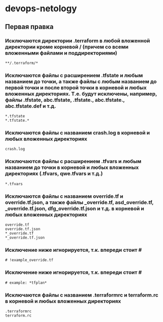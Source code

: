 # devops-netology

## Первая правка

### Исключаются директории .terraform в любой вложенной директории кроме корневой / (причем со всеми вложенными файлами и поддиректориями)
```**/.terraform/*```

### Исключаются  файлы с расширением .tfstate и любым названием до точки, а также файлы с любым названием до первой точки и после второй точки в корневой и любых вложенных директориях. Т.е. будут исключены, например, файлы .tfstate, abc.tfstate, .tfstate., abc.tfstate., abc.tfstate.def и т.д.
```
*.tfstate
*.tfstate.*
```

### Исключаются файлы с названием crash.log в корневой и любых вложенных директориях
```crash.log```

### Исключаются  файлы с расширением .tfvars и любым названием до точки в корневой и любых вложенных директориях (.tfvars, qwe.tfvars и т.д.)
```*.tfvars```

### Исключаются файлы с названием override.tf и override.tf.json, а также файлы _override.tf, asd_override.tf, _override.tf.json, dfg_override.tf.json и т.д. в корневой и любых вложенных директориях
```
override.tf
override.tf.json
*_override.tf
*_override.tf.json
```

### Исключение ниже игнорируется, т.к. впереди стоит \#
```# !example_override.tf```

### Исключение ниже игнорируется, т.к. впереди стоит \#
```# example: *tfplan*```

### Исключаются файлы с названием .terraformrc и terraform.rc в корневой и любых вложенных директориях
```
.terraformrc
terraform.rc
```
